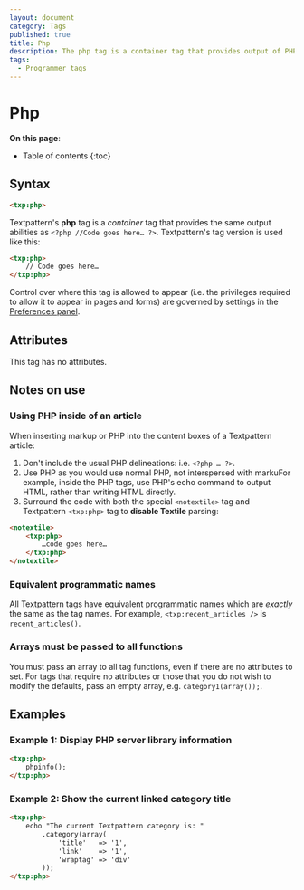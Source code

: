 ```yaml
---
layout: document
category: Tags
published: true
title: Php
description: The php tag is a container tag that provides output of PHP code in Textpattern forms/pages.
tags:
  - Programmer tags
---
```


# Php

**On this page**:

* Table of contents
{:toc}

## Syntax

~~~ html
<txp:php>
~~~

Textpattern's **php** tag is a *container* tag that provides the same output abilities as `<?php //Code goes here… ?>`. Textpattern's tag version is used like this:

~~~ html
<txp:php>
    // Code goes here…
</txp:php>
~~~

Control over where this tag is allowed to appear (i.e. the privileges required to allow it to appear in pages and forms) are governed by settings in the [Preferences panel](/administration/preferences-panel).

## Attributes

This tag has no attributes.

## Notes on use

### Using PHP inside of an article

When inserting markup or PHP into the content boxes of a Textpattern article:

1. Don't include the usual PHP delineations: i.e. `<?php … ?>`.
2. Use PHP as you would use normal PHP, not interspersed with markuFor example, inside the PHP tags, use PHP's echo command to output HTML, rather than writing HTML directly.
3. Surround the code with both the special `<notextile>` tag and Textpattern `<txp:php>` tag to **disable Textile** parsing:

~~~ html
<notextile>
    <txp:php>
        …code goes here…
    </txp:php>
</notextile>
~~~

### Equivalent programmatic names

All Textpattern tags have equivalent programmatic names which are *exactly* the same as the tag names. For example, `<txp:recent_articles />` is `recent_articles()`.

### Arrays must be passed to all functions

You must pass an array to all tag functions, even if there are no attributes to set. For tags that require no attributes or those that you do not wish to modify the defaults, pass an empty array, e.g. `category1(array());`.

## Examples

### Example 1: Display PHP server library information

~~~ html
<txp:php>
    phpinfo();
</txp:php>
~~~

### Example 2: Show the current linked category title

~~~ html
<txp:php>
    echo "The current Textpattern category is: "
        .category(array(
            'title'   => '1',
            'link'    => '1',
            'wraptag' => 'div'
        ));
</txp:php>
~~~
